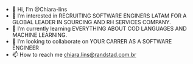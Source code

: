 - 👋 Hi, I’m @Chiara-lins
- 👀 I’m interested in RECRUITING SOFTWARE ENGINERS LATAM FOR A GLOBAL LEADER IN SOURCING AND RH SERVICES COMPANY.
- 🌱 I’m currently learning EVERYTHING ABOUT COD LANGUAGES AND MACHINE LEARNING. 
- 💞️ I’m looking to collaborate on YOUR CARRER AS A SOFTWARE ENGINEER
- 📫 How to reach me chiara.lins@randstad.com.br 

<!---
Chiara-lins/Chiara-lins is a ✨ special ✨ repository because its `README.md` (this file) appears on your GitHub profile.
You can click the Preview link to take a look at your changes.
--->
